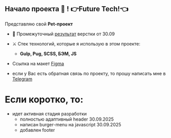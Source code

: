 ## Начало **проекта** 🔮 ! 👉Future Tech!👈

Представляю свой **Pet-проект**

- 🌋 Промежуточный [результат](https://sergey-kozlov-developer.github.io/f-tech/) верстки от 30.09

- ⚔️ Стек технологий, которые я использую в этом проекте:

    - **Gulp, Pug, SCSS, БЭМ, JS**

- Ссылка на макет [Figma](https://www.figma.com/design/YzTDRV7OaSoeCUBNYaoCZV)
- если у Вас есть обратная связь по проекту, то прошу написать мне в [Telegram](https://t.me/vmfsergeikozlov)

# Если коротко, то:

- идет активная стадия разработки
    - полностью адаптивный header 30.09.2025
    - написан burger-menu на javascript 30.09.2025
    - добавлен footer
